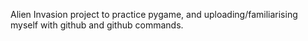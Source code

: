 Alien Invasion project to practice pygame, and uploading/familiarising myself with github and github commands.